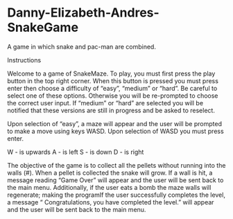 # Danny-Elizabeth-Andres-SnakeGame
A game in which snake and pac-man are combined.  

Instructions

Welcome to a game of SnakeMaze. To play, you must first press the play button in the top right corner. When this button is pressed you must press enter then choose a difficulty of “easy”, “medium” or “hard”. Be careful to select one of these options. Otherwise you will be re-prompted to choose the correct user input. If “medium” or “hard” are selected you will be notified that these versions are still in progress and be asked to reselect. 

 Upon selection of “easy”, a maze will appear and the user will be prompted to make a move using keys WASD. Upon selection of WASD you must press enter.

W - is upwards
A - is left
S - is down 
D - is right 

The objective of the game is to collect all the pellets without running into the walls (#). When a pellet is collected the snake will grow. If a wall is hit, a message reading “Game Over” will appear and the user will be sent back to the main menu. Additionally, if the user eats a bomb the maze walls will regenerate; making the programIf the user successfully completes the level, a message “ Congratulations, you have completed the level.” will appear and the user will be sent back to the main menu. 
